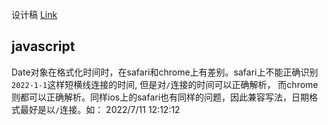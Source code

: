 设计稿 [Link](https://js.design/f/88_KC7?p=R5DKFfbG_E)

## javascript
Date对象在格式化时间时，在safari和chrome上有差别。safari上不能正确识别`2022-1-1`这样短横线连接的时间, 但是对`/`连接的时间可以正确解析， 而chrome则都可以正确解析。同样ios上的safari也有同样的问题，因此兼容写法，日期格式最好是以`/`连接。如： 2022/7/11 12:12:12
